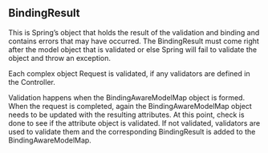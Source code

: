 BindingResult
------------- 
This is Spring’s object that holds the result of the validation and binding and contains errors that may have occurred. The BindingResult must come right after the model object that is validated or else Spring will fail to validate the object and throw an exception.

Each complex object Request is validated, if any validators are defined in the Controller. 

Validation happens when the BindingAwareModelMap object is formed. When the request is completed, again the BindingAwareModelMap object needs to be updated with the resulting attributes. At this point, check is done to see if the attribute object is validated. If not validated, validators are used to validate them and the corresponding BindingResult is added to the BindingAwareModelMap.
